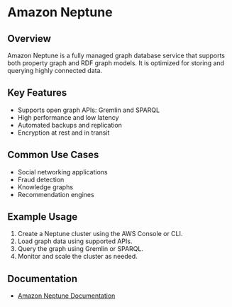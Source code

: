 # Amazon Neptune

## Overview
Amazon Neptune is a fully managed graph database service that supports both property graph and RDF graph models. It is optimized for storing and querying highly connected data.

## Key Features
- Supports open graph APIs: Gremlin and SPARQL
- High performance and low latency
- Automated backups and replication
- Encryption at rest and in transit

## Common Use Cases
- Social networking applications
- Fraud detection
- Knowledge graphs
- Recommendation engines

## Example Usage
1. Create a Neptune cluster using the AWS Console or CLI.
2. Load graph data using supported APIs.
3. Query the graph using Gremlin or SPARQL.
4. Monitor and scale the cluster as needed.

## Documentation
- [Amazon Neptune Documentation](https://docs.aws.amazon.com/neptune/)
